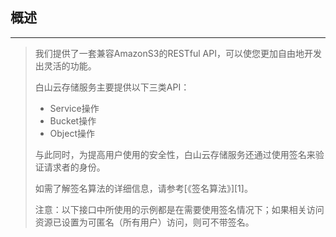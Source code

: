 ## 概述
-------------------

> 我们提供了一套兼容AmazonS3的RESTful API，可以使您更加自由地开发出灵活的功能。
>
> 白山云存储服务主要提供以下三类API：
>
> * Service操作
> * Bucket操作
> * Object操作
>
> 与此同时，为提高用户使用的安全性，白山云存储服务还通过使用签名来验证请求者的身份。
>
> 如需了解签名算法的详细信息，请参考[《签名算法》][1]。
>
> 注意：以下接口中所使用的示例都是在需要使用签名情况下；如果相关访问资源已设置为可匿名（所有用户）访问，则可不带签名。
